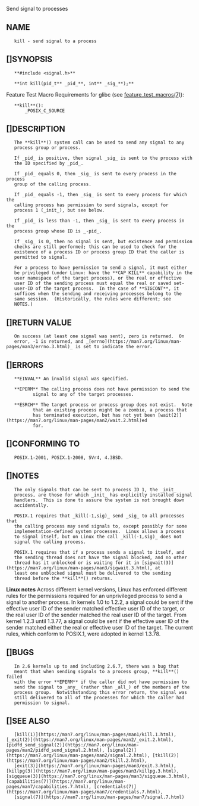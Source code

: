 Send signal to processes
## NAME         

       kill - send signal to a process

## []SYNOPSIS         

       **#include <signal.h>**

       **int kill(pid_t** _pid_**, int** _sig_**);**

   Feature Test Macro Requirements for glibc (see
   [feature_test_macros(7)](https://man7.org/linux/man-pages/man7/feature_test_macros.7.html)):

       **kill**():
           _POSIX_C_SOURCE

## []DESCRIPTION         

       The **kill**() system call can be used to send any signal to any
       process group or process.

       If _pid_ is positive, then signal _sig_ is sent to the process with
       the ID specified by _pid_.

       If _pid_ equals 0, then _sig_ is sent to every process in the process
       group of the calling process.

       If _pid_ equals -1, then _sig_ is sent to every process for which the
       calling process has permission to send signals, except for
       process 1 (_init_), but see below.

       If _pid_ is less than -1, then _sig_ is sent to every process in the
       process group whose ID is _-pid_.

       If _sig_ is 0, then no signal is sent, but existence and permission
       checks are still performed; this can be used to check for the
       existence of a process ID or process group ID that the caller is
       permitted to signal.

       For a process to have permission to send a signal, it must either
       be privileged (under Linux: have the **CAP_KILL** capability in the
       user namespace of the target process), or the real or effective
       user ID of the sending process must equal the real or saved set-
       user-ID of the target process.  In the case of **SIGCONT**, it
       suffices when the sending and receiving processes belong to the
       same session.  (Historically, the rules were different; see
       NOTES.)

## []RETURN VALUE         

       On success (at least one signal was sent), zero is returned.  On
       error, -1 is returned, and _[errno](https://man7.org/linux/man-pages/man3/errno.3.html)_ is set to indicate the error.

## []ERRORS         

       **EINVAL** An invalid signal was specified.

       **EPERM** The calling process does not have permission to send the
              signal to any of the target processes.

       **ESRCH** The target process or process group does not exist.  Note
              that an existing process might be a zombie, a process that
              has terminated execution, but has not yet been [wait(2)](https://man7.org/linux/man-pages/man2/wait.2.html)ed
              for.

## []CONFORMING TO         

       POSIX.1-2001, POSIX.1-2008, SVr4, 4.3BSD.

## []NOTES         

       The only signals that can be sent to process ID 1, the _init_
       process, are those for which _init_ has explicitly installed signal
       handlers.  This is done to assure the system is not brought down
       accidentally.

       POSIX.1 requires that _kill(-1,sig)_ send _sig_ to all processes that
       the calling process may send signals to, except possibly for some
       implementation-defined system processes.  Linux allows a process
       to signal itself, but on Linux the call _kill(-1,sig)_ does not
       signal the calling process.

       POSIX.1 requires that if a process sends a signal to itself, and
       the sending thread does not have the signal blocked, and no other
       thread has it unblocked or is waiting for it in [sigwait(3)](https://man7.org/linux/man-pages/man3/sigwait.3.html), at
       least one unblocked signal must be delivered to the sending
       thread before the **kill**() returns.

   **Linux notes**
       Across different kernel versions, Linux has enforced different
       rules for the permissions required for an unprivileged process to
       send a signal to another process.  In kernels 1.0 to 1.2.2, a
       signal could be sent if the effective user ID of the sender
       matched effective user ID of the target, or the real user ID of
       the sender matched the real user ID of the target.  From kernel
       1.2.3 until 1.3.77, a signal could be sent if the effective user
       ID of the sender matched either the real or effective user ID of
       the target.  The current rules, which conform to POSIX.1, were
       adopted in kernel 1.3.78.

## []BUGS         

       In 2.6 kernels up to and including 2.6.7, there was a bug that
       meant that when sending signals to a process group, **kill**() failed
       with the error **EPERM** if the caller did not have permission to
       send the signal to _any_ (rather than _all_) of the members of the
       process group.  Notwithstanding this error return, the signal was
       still delivered to all of the processes for which the caller had
       permission to signal.

## []SEE ALSO         

       [kill(1)](https://man7.org/linux/man-pages/man1/kill.1.html), [_exit(2)](https://man7.org/linux/man-pages/man2/_exit.2.html), [pidfd_send_signal(2)](https://man7.org/linux/man-pages/man2/pidfd_send_signal.2.html), [signal(2)](https://man7.org/linux/man-pages/man2/signal.2.html), [tkill(2)](https://man7.org/linux/man-pages/man2/tkill.2.html),
       [exit(3)](https://man7.org/linux/man-pages/man3/exit.3.html), [killpg(3)](https://man7.org/linux/man-pages/man3/killpg.3.html), [sigqueue(3)](https://man7.org/linux/man-pages/man3/sigqueue.3.html), [capabilities(7)](https://man7.org/linux/man-pages/man7/capabilities.7.html), [credentials(7)](https://man7.org/linux/man-pages/man7/credentials.7.html),
       [signal(7)](https://man7.org/linux/man-pages/man7/signal.7.html)